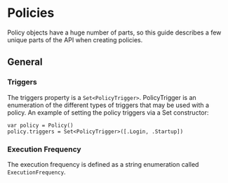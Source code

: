 # Policies #

Policy objects have a huge number of parts, so this guide describes a few unique parts of the API when
creating policies.

## General ##

### Triggers ###

The triggers property is a `Set<PolicyTrigger>`.
PolicyTrigger is an enumeration of the different types of triggers that may be used with a policy.
An example of setting the policy triggers via a Set constructor:

    var policy = Policy()
    policy.triggers = Set<PolicyTrigger>([.Login, .Startup])

### Execution Frequency ###

The execution frequency is defined as a string enumeration called `ExecutionFrequency`.




